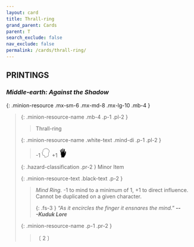 ```yaml
---
layout: card
title: Thrall-ring
grand_parent: Cards
parent: T
search_exclude: false
nav_exclude: false
permalink: /cards/thrall-ring/
---
```


## PRINTINGS


### _Middle-earth: Against the Shadow_

{: .minion-resource .mx-sm-6 .mx-md-8 .mx-lg-10 .mb-4 }
> {: .minion-resource-name .mb-4 .p-1 .pl-2 }
> > <div class="hazard-mp"></div>
> > <div class="card-name">Thrall-ring</div>
>
> {: .minion-resource-name .white-text .mind-di .p-1 .pl-2 }
> > -1 ![](/assets/images/mind.svg)&ensp;+1 ![](/assets/images/di.svg)
>
> {: .hazard-classification .pr-2 }
> Minor Item
>
> {: .minion-resource-text .black-text .p-2 }
> > _Mind Ring._ -1 to mind to a minimum of 1, +1 to direct influence. Cannot be duplicated on a given character. 
> > 
> > {: .fs-3 } 
> > _“As it encircles the finger it ensnares the mind."_ ***---&#65279;Kuduk&nbsp;Lore*** 
> 
> {: .minion-resource-name .p-1 .pr-2 }
> > <div class="card-shield"></div>
> > <div class="card-corruption-white">〔 2 〕</div>
